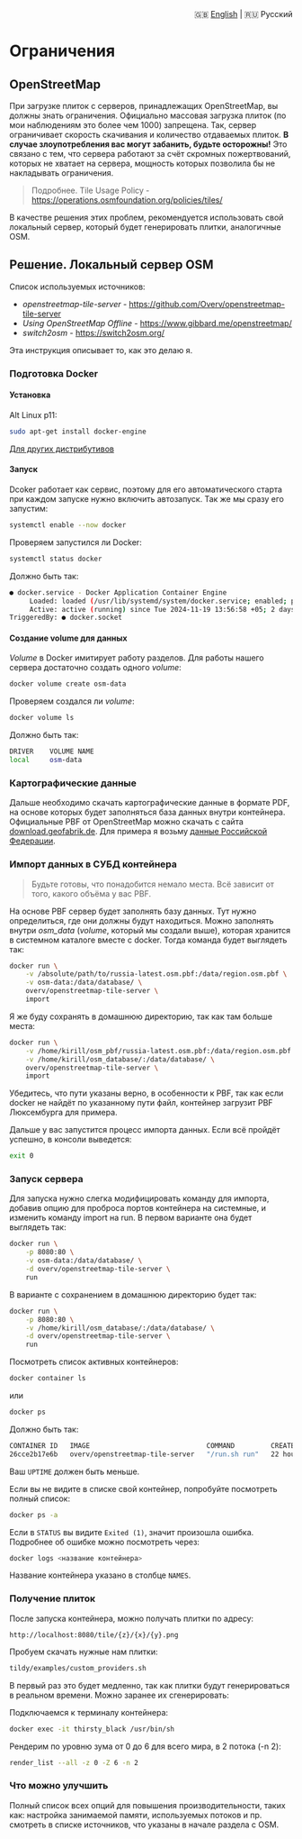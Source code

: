 <div align="right">
  🇬🇧 <a href="./RESTRICTIONS.md">English</a>
  |
  🇷🇺 Русский
</div>

# Ограничения 

## OpenStreetMap

При загрузке плиток с серверов, принадлежащих OpenStreetMap, вы должны знать ограничения. Официально массовая загрузка плиток (по мои наблюдениям это более чем 1000) запрещена. Так, сервер ограничивает скорость скачивания и количество отдаваемых плиток. **В случае злоупотребления вас могут забанить, будьте осторожны!** Это связано с тем, что сервера работают за счёт скромных пожертвований, которых не хватает на сервера, мощность которых позволила бы не накладывать ограничения. 

> Подробнее. Tile Usage Policy - https://operations.osmfoundation.org/policies/tiles/

В качестве решения этих проблем, рекомендуется использовать свой локальный сервер, который будет генерировать плитки, аналогичные OSM.

## Решение. Локальный сервер OSM

Список используемых источников:
- *openstreetmap-tile-server* - https://github.com/Overv/openstreetmap-tile-server
- *Using OpenStreetMap Offline* - https://www.gibbard.me/openstreetmap/
- *switch2osm* - https://switch2osm.org/

Эта инструкция описывает то, как это делаю я. 

### Подготовка Docker

#### Установка

Alt Linux p11:
```bash
sudo apt-get install docker-engine
```

[Для других дистрибутивов](https://docs.docker.com/engine/install/)

#### Запуск

Dcoker работает как сервис, поэтому для его автоматического старта при каждом запуске нужно включить автозапуск. Так же мы сразу его запустим:

```bash
systemctl enable --now docker
```

Проверяем запустился ли Docker:

```bash
systemctl status docker
```

Должно быть так:

```bash
● docker.service - Docker Application Container Engine
     Loaded: loaded (/usr/lib/systemd/system/docker.service; enabled; preset: disabled)
     Active: active (running) since Tue 2024-11-19 13:56:58 +05; 2 days ago
TriggeredBy: ● docker.socket
```

#### Создание volume для данных

*Volume* в Docker имитирует работу разделов. Для работы нашего сервера достаточно создать одного *volume*:

```bash
docker volume create osm-data
```

Проверяем создался ли *volume*:

```bash
docker volume ls
```

Должно быть так:

```bash
DRIVER    VOLUME NAME
local     osm-data
```


### Картографические данные

Дальше необходимо скачать картографические данные в формате PDF, на основе которых будет заполняться база данных внутри контейнера. Официальные PBF от OpenStreetMap можно скачать с сайта [download.geofabrik.de](https://download.geofabrik.de/). Для примера я возьму [данные Российской Федерации](https://download.geofabrik.de/russia-latest.osm.pbf).


### Импорт данных в СУБД контейнера

> Будьте готовы, что понадобится немало места. Всё зависит от того, какого объёма у вас PBF.

На основе PBF сервер будет заполнять базу данных. Тут нужно определиться, где они должны будут находиться. Можно заполнять внутри *osm_data* (*volume*, который мы создали выше), которая хранится в системном каталоге вместе с docker. Тогда команда будет выглядеть так:

```bash
docker run \
    -v /absolute/path/to/russia-latest.osm.pbf:/data/region.osm.pbf \
    -v osm-data:/data/database/ \
    overv/openstreetmap-tile-server \
    import
```

Я же буду сохранять в домашнюю директорию, так как там больше места:

```bash
docker run \
    -v /home/kirill/osm_pbf/russia-latest.osm.pbf:/data/region.osm.pbf \
    -v /home/kirill/osm_database/:/data/database/ \
    overv/openstreetmap-tile-server \
    import
```

Убедитесь, что пути указаны верно, в особенности к PBF, так как если docker не найдёт по указанному пути файл, контейнер загрузит PBF Люксембурга для примера.

Дальше у вас запустится процесс импорта данных. Если всё пройдёт успешно, в консоли выведется:

```bash
exit 0
```

### Запуск сервера

Для запуска нужно слегка модифицировать команду для импорта, добавив опцию для проброса портов контейнера на системные, и изменить команду import на run. В первом варианте она будет выглядеть так:

```bash
docker run \
    -p 8080:80 \
    -v osm-data:/data/database/ \
    -d overv/openstreetmap-tile-server \
    run
```

В варианте с сохранением в домашнюю директорию будет так:

```bash
docker run \
    -p 8080:80 \
    -v /home/kirill/osm_database/:/data/database/ \
    -d overv/openstreetmap-tile-server \
    run
```

Посмотреть список активных контейнеров:

```bash
docker container ls
```

или

```bash
docker ps
```

Должно быть так:

```bash
CONTAINER ID   IMAGE                             COMMAND         CREATED        STATUS        PORTS                                             NAMES
26cce2b17e6b   overv/openstreetmap-tile-server   "/run.sh run"   22 hours ago   Up 22 hours   5432/tcp, 0.0.0.0:8080->80/tcp, :::8080->80/tcp   thirsty_black
```

Ваш ```UPTIME``` должен быть меньше.

Если вы не видите в списке свой контейнер, попробуйте посмотреть полный список:

```bash
docker ps -a
```

Если в ```STATUS``` вы видите ```Exited (1)```, значит произошла ошибка. Подробнее об ошибке можно посмотреть через:

```bash
docker logs <название контейнера>
```

Название контейнера указано в столбце ```NAMES```.

### Получение плиток

После запуска контейнера, можно получать плитки по адресу:
```
http://localhost:8080/tile/{z}/{x}/{y}.png
```

Пробуем скачать нужные нам плитки:

```bash
tildy/examples/custom_providers.sh
```

В первый раз это будет медленно, так как плитки будут генерироваться в реальном времени. Можно заранее их сгенерировать:

Подключаемся к терминалу контейнера:

```bash
docker exec -it thirsty_black /usr/bin/sh
```

Рендерим по уровню зума от 0 до 6 для всего мира, в 2 потока (-n 2):

```bash
render_list --all -z 0 -Z 6 -n 2
```

### Что можно улучшить

Полный список всех опций для повышения производительности, таких как: настройка занимаемой памяти, используемых потоков и пр. смотреть в списке источников, что указаны в начале раздела с OSM.